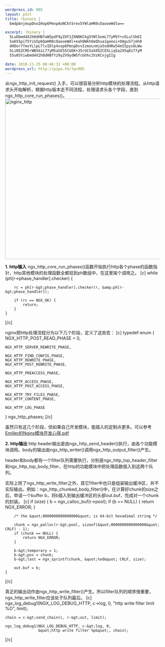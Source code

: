 ```yaml
--- 
wordpress_id: 905
layout: post
title: !binary |
  bmdpbnjmupDnoIHop6PmnpAoNCkt5rex5YWlaHR0cOaooeWdlw==

excerpt: !binary |
  5LuObmd4X2h0dHBfaW5pdF9yZXF1ZXN0KCkg5YWl5omL77yM5Y+v5Lul5b6I
  5a655piT5YiG5p6QaHR0cOaooeWdl+eahOWkhOeQhua1geeoi+OAguS7jmh0
  dHDor7fmsYLlpLTlvIDlp4vop6PmnpDvvIzmoLnmja5odHRw54mI5pys6LWw
  5LiN5ZCM5rWB56iL77yM5aSE55CG6K+35rGC5aS05ZCE5Liq5a2X5q6177yM
  55u05Yiwbmd4X2h0dHBfY29yZV9ydW5fcGhhc2VzKCnjgIIg

date: 2010-11-25 08:46:31 +08:00
wordpress_url: http://pipa.tk/?p=905
---
```

从ngx_http_init_request() 入手，可以很容易分析http模块的处理流程。从http请求头开始解析，根据http版本走不同流程，处理请求头各个字段，直到ngx_http_core_run_phases()。 
<a href="http://pipablog.tk/wp-content/uploads/2010/11/nginx_http.jpg"><img src="http://pipablog.tk/wp-content/uploads/2010/11/nginx_http.jpg" alt="nginx_http" title="nginx_http" width="570" height="521" class="alignnone size-full wp-image-907" /></a>

<strong>1. http输入</strong>
ngx_http_core_run_phases()函数开始执行http各个phase的函数指针，http其他模块的处理函数全都挂到ph数组中，在这里挨个调用之。
[c]
    while (ph[r-&gt;phase_handler].checker) {

        rc = ph[r-&gt;phase_handler].checker(r, &amp;ph[r-&gt;phase_handler]);

        if (rc == NGX_OK) {
            return;
        }
    }
[/c]

nginx把http处理流程分为以下几个阶段，定义了这些宏：
[c]
typedef enum {
    NGX_HTTP_POST_READ_PHASE = 0, 

    NGX_HTTP_SERVER_REWRITE_PHASE,

    NGX_HTTP_FIND_CONFIG_PHASE,
    NGX_HTTP_REWRITE_PHASE,
    NGX_HTTP_POST_REWRITE_PHASE,

    NGX_HTTP_PREACCESS_PHASE,

    NGX_HTTP_ACCESS_PHASE,
    NGX_HTTP_POST_ACCESS_PHASE,

    NGX_HTTP_TRY_FILES_PHASE,
    NGX_HTTP_CONTENT_PHASE,

    NGX_HTTP_LOG_PHASE
} ngx_http_phases;
[/c]

虽然只有这几个阶段，但如果自己开发模块，能插入的定制点更多。可以参考<a href="http://dl.dbank.com/c0qupaiibo">Emiller的Nginx模块开发心得.pdf</a>

<strong>2. http输出</strong>
http header输出是由ngx_http_send_header()执行，由各个功能模块调用。body的输出由ngx_http_writer()调用ngx_http_output_filter()产生。

header和body都有一个filter队列需要执行，分别是ngx_http_top_header_filter和ngx_http_top_body_filter，在http的功能模块中把处理函数插入到这两个队列。

实际上除了ngx_http_write_filter之外，其它filter中也只是组装输出缓冲区，并不实际输出。例如：ngx_http_chunked_body_filter()中，在计算好chunk的size之后，申请一个buffer b，将b插入到输出缓冲区的头部out.buf，完成对一个chunk的封装。
[c]
    if (size) {
        b = ngx_calloc_buf(r-&gt;pool);
        if (b == NULL) {
            return NGX_ERROR;
        }

        /* the &quot;0000000000000000&quot; is 64-bit hexadimal string */

        chunk = ngx_palloc(r-&gt;pool, sizeof(&quot;0000000000000000&quot; CRLF) - 1);
        if (chunk == NULL) {
            return NGX_ERROR;
        }

        b-&gt;temporary = 1;
        b-&gt;pos = chunk;
        b-&gt;last = ngx_sprintf(chunk, &quot;%xO&quot; CRLF, size);

        out.buf = b;
    }
[/c]

真正的输出动作由ngx_http_write_filter()产生。所以filter队列的顺序很重要，ngx_http_write_filter应该处于队列最后。
[c]
    ngx_log_debug1(NGX_LOG_DEBUG_HTTP, c-&gt;log, 0,
                   &quot;http write filter limit %O&quot;, limit);

    chain = c-&gt;send_chain(c, r-&gt;out, limit);

    ngx_log_debug1(NGX_LOG_DEBUG_HTTP, c-&gt;log, 0,
                   &quot;http write filter %p&quot;, chain);
[/c]
